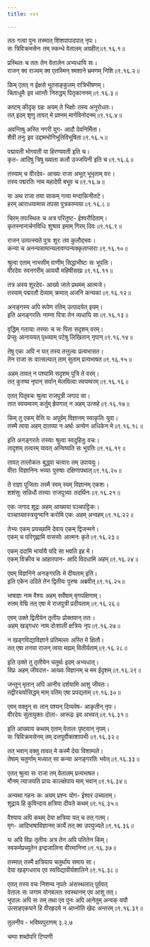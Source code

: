 ```yaml
---
title: ००९

---
```

    
  
  
  
ततः गत्वा पुनः तस्मात् शिंशपापादपात् नृपः।  
सः त्रिविक्रमसेनः तम् स्कन्धे वेतालम् अग्रहीत्॥९.१६.१॥  
  
प्रस्थितः च ततः तेन वेतालेन अभ्यधायि सः।  
राजन् क्व राज्यम् क्व एतस्मिन् श्मशाने भ्रमणम् निशि॥९.१६.२॥  
  
किम् एतत् न ईक्षसे भूतसङ्कुलम् रात्रिभीषणम्।  
चिताधूमैः इव ध्वान्तैः निरुद्धम् पितृकाननम्॥९.१६.३॥  
  
कष्टम् कीदृक् ग्रहः अयम् ते भिक्षोः तस्य अनुरोधतः।  
तत् इदम् शृणु तावत् मे प्रश्नम् मार्गविनोदनम्॥९.१६.४॥  
  
अवन्तिषु अस्ति नगरी युग- आदौ देवनिर्मिता।  
शैवी तनुः इव उद्दामभोगिभूतिविभूषिता॥९.१६.५॥  
  
पद्मावती भोगवती या हिरण्यवती इति च।  
कृत- आदिषु त्रिषु ख्याता कलौ उज्जयिनी इति च॥९.१६.६॥  
  
तस्याम् च वीरदेव- आख्यः राजा अभूत् भूभृताम् वरः।  
तस्य पद्मरतिः नाम महादेवी बभूव च॥९.१६.७॥  
  
सः अथ राजा तया साकम् गत्वा मन्दाकिनीतटे।  
हरम् आराधयामास तपसा पुत्रकाम्यया॥९.१६.८॥  
  
चिरम् तपःस्थितः च अत्र परितुष्ट- ईश्वरौदिताम्।  
कृतस्नानार्चनविधिः शुश्राव इमाम् गिरम् दिवः॥९.१६.९॥  
  
राजन् उत्पत्स्यते पुत्रः शूरः तव कुलौद्भवः।  
कन्या च अनन्यसामान्यलावण्यन्यक्कृताप्सराः॥९.१६.१०॥  
  
श्रुत्वा एताम् नाभसीम् वाणीम् सिद्धाभीष्टः सः भूपतिः।  
वीरदेवः स्वनगरीम् आययौ महिषीसखः॥९.१६.११॥  
  
तत्र अस्य शूरदेव- आख्ये जाते प्रथमम् आत्मजे।  
तस्याम् पद्मरतौ देव्याम् क्रमात् अजनि कन्यका॥९.१६.१२॥  
  
अनङ्गस्य अपि रूपेण रतिम् उत्पादयेत् इयम्।  
इति अनङ्गरतिः नाम्ना पित्रा तेन व्यधायि सा॥९.१६.१३॥  
  
वृद्धिम् गतायाः तस्याः च सः पिता सदृशम् वरम्।  
प्रेप्सुः आनाययत् पृथ्व्याम् पटेषु लिखितान् नृपान्॥९.१६.१४॥  
  
तेषु एकः अपि न यत् तस्य तत्तुल्यः प्रत्यभासत।  
तेन राजा सः वात्सल्यात् ताम् सुताम् प्रत्यभाषत॥९.१६.१५॥  
  
अहम् तावत् न पश्यामि सदृशम् पुत्रि ते वरम्।  
तत् कुरुष्व नृपान् सर्वान् मेलयित्वा स्वयम्वरम्॥९.१६.१६॥  
  
एतत् पितृवचः श्रुत्वा राजपुत्री जगाद सा।  
तात स्वयम्वरम् कर्तुम् ह्रेपणात् न अहम् उत्सहे॥९.१६.१७॥  
  
किम् तु एकम् वेत्ति यः अपूर्वम् विज्ञानम् स्वाकृतिः युवा।  
तस्मै त्वया अहम् दातव्या न अर्थः अन्येन अधिकेन मे॥९.१६.१८॥  
  
इति अनङ्गरतेः तस्याः श्रुत्वा स्वदुहितुः वचः।  
तादृशम् तत्वरम् यावत् अन्विष्यति सः भूपतिः॥९.१६.१९॥  
  
तावत् तत्लोकतः बुद्ध्वा चत्वारः तम् उपाययुः।  
वीराः विज्ञानिनः भव्याः पुरुषाः दक्षिणापथात्॥९.१६.२०॥  
  
ते राज्ञा पूजिताः तस्मै स्वम् स्वम् विज्ञानम् एकशः।  
शशंसुः सन्निधौ तस्याः राजपुत्र्याः तदर्थिनः॥९.१६.२१॥  
  
एकः जगाद शूद्रः अहम् आख्यया पञ्चपट्टिकः।  
पञ्चाग्र्यवस्त्रयुग्मानि करोमि एकः अहम् अन्वहम्॥९.१६.२२॥  
  
तेभ्यः एकम् प्रयच्छामि देवाय एकम् द्विजन्मने।  
एकम् च परिगृह्णामि वाससोः आत्मनः कृते॥९.१६.२३॥  
  
एकम् ददामि भार्यायै यदि सा भवति इह मे।  
एकम् विक्रीय च आहारपान- आदि विदधामि अहम्॥९.१६.२४॥  
  
एवम् विज्ञनिने अनङ्गरतिः मे दीयताम् इति।  
इति एकेन उदिते तेन द्वितीयः पुरुषः अब्रवीत्॥९.१६.२५॥  
  
भाषाज्ञः नाम वैश्यः अहम् सर्वेषाम् मृगपक्षिणाम्।  
रुतम् वेद्मि तत् एषा मे राजपुत्री प्रदीयताम्॥९.१६.२६॥  
  
एवम् उक्ते द्वितीयेन तृतीयः प्रोक्तवान् ततः।  
अहम् खड्गधरः नाम दोःशाली क्षत्रियः नृप॥९.१६.२७॥  
  
न खड्गविद्याविज्ञाने प्रतिमल्लः अस्ति मे क्षितौ।  
तत् एषा तनया राजन् त्वया मह्यम् वितीर्यताम्॥९.१६.२८॥  
  
इति उक्ते तु तृतीयेन चतुर्थः इदम् अभ्यधात्।  
विप्रः अहम् जीवदत्त- आख्यः विज्ञानम् च मम ईदृशम्॥९.१६.२९॥  
  
जन्तून् मृतान् अपि आनीय दर्शयामि आशु जीवतः।  
तद्वीरचर्यासिद्धम् माम् पतिम् एषा प्रपद्यताम्॥९.१६.३०॥  
  
एवम् वक्तॄन् सः तान् पश्यन् दिव्यवेष- आकृतीन् नृपः।  
वीरदेवः सुतायुक्तः दोला- आरूढः इव अभवत्॥९.१६.३१॥  
  
इति आख्याय कथाम् एताम् वेतालः पृष्टवान् नृपम्।  
सः त्रिविक्रमसेनम् तम् दत्तपूर्वौक्तशापभीः॥९.१६.३२॥  
  
तत् भवान् वक्तु तावत् मे कस्मै देया विशाम्पते।  
तेषाम् चतुर्णाम् मध्यात् सा कन्या अनङ्गरतिः भवेत्॥९.१६.३३॥  
  
एतत् श्रुत्वा सः राजा तम् वेतालम् प्रत्यभाषत।  
मौनम् त्याजयति प्रायः कालक्षेपाय माम् भवान्॥९.१६.३४॥  
  
अन्यथा गहनः कः अयम् प्रश्नः योग- ईश्वर उच्यताम्।  
शूद्राय हि कुविन्दाय क्षत्रिया दीयते कथम्॥९.१६.३५॥  
  
वैश्याय अपि कथम् देया क्षत्रिया यत् च तत् गतम्।  
मृग- आदिभाषाविज्ञानम् कार्ये तत् क्व उपयुज्यते॥९.१६.३६॥  
  
यः अपि विप्रः तृतीयः अत्र तेन अपि पतितेन किम्।  
स्वकर्मप्रच्युतेन इन्द्रजालिना वीरमानिना॥९.१६.३७॥  
  
तस्मात् तस्मै क्षत्रियाय चतुर्थाय समाय सा।  
देया खड्गधराय एव स्वविद्यावीर्यशालिने॥९.१६.३८॥  
  
एतत् तस्य वचः निशम्य नृपतेः अंसस्थलात् पूर्ववत्  
वेतालः सः जगाम योगबलतः स्वस्थानम् एव आशु तत्।  
भूपालः अपि सः तम् तथा एव पुनः अपि आनेतुम् अन्वक् ययौ  
उत्साहएकघने हि वीरहृदये न आप्नोति खेदः अन्तरम्॥९.१६.३९॥  
  
तुलनीय - भविष्यपुराणम् ३.२.७  
  
चम्पा शब्दोपरि टिप्पणी